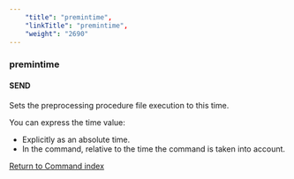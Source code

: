 ```yaml
---
    "title": "premintime",
    "linkTitle": "premintime",
    "weight": "2690"
---
```

### premintime

#### SEND

Sets the preprocessing procedure file execution to this time.

You can express the time value:

- Explicitly
    as an absolute time.
- In
    the command, relative to the time the command is taken into
    account.

[Return to Command index](../../)
